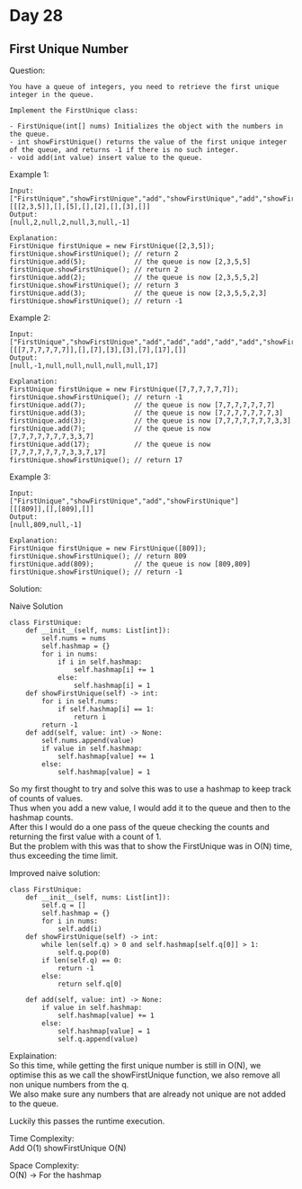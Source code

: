 # Day 28

## First Unique Number

Question:  
```
You have a queue of integers, you need to retrieve the first unique integer in the queue.

Implement the FirstUnique class:

- FirstUnique(int[] nums) Initializes the object with the numbers in the queue.
- int showFirstUnique() returns the value of the first unique integer of the queue, and returns -1 if there is no such integer.
- void add(int value) insert value to the queue.
```

Example 1:  
```
Input: 
["FirstUnique","showFirstUnique","add","showFirstUnique","add","showFirstUnique","add","showFirstUnique"]
[[[2,3,5]],[],[5],[],[2],[],[3],[]]
Output: 
[null,2,null,2,null,3,null,-1]

Explanation: 
FirstUnique firstUnique = new FirstUnique([2,3,5]);
firstUnique.showFirstUnique(); // return 2
firstUnique.add(5);            // the queue is now [2,3,5,5]
firstUnique.showFirstUnique(); // return 2
firstUnique.add(2);            // the queue is now [2,3,5,5,2]
firstUnique.showFirstUnique(); // return 3
firstUnique.add(3);            // the queue is now [2,3,5,5,2,3]
firstUnique.showFirstUnique(); // return -1
```

Example 2:  
```
Input: 
["FirstUnique","showFirstUnique","add","add","add","add","add","showFirstUnique"]
[[[7,7,7,7,7,7]],[],[7],[3],[3],[7],[17],[]]
Output: 
[null,-1,null,null,null,null,null,17]

Explanation: 
FirstUnique firstUnique = new FirstUnique([7,7,7,7,7,7]);
firstUnique.showFirstUnique(); // return -1
firstUnique.add(7);            // the queue is now [7,7,7,7,7,7,7]
firstUnique.add(3);            // the queue is now [7,7,7,7,7,7,7,3]
firstUnique.add(3);            // the queue is now [7,7,7,7,7,7,7,3,3]
firstUnique.add(7);            // the queue is now [7,7,7,7,7,7,7,3,3,7]
firstUnique.add(17);           // the queue is now [7,7,7,7,7,7,7,3,3,7,17]
firstUnique.showFirstUnique(); // return 17
```

Example 3:  
```
Input: 
["FirstUnique","showFirstUnique","add","showFirstUnique"]
[[[809]],[],[809],[]]
Output: 
[null,809,null,-1]

Explanation: 
FirstUnique firstUnique = new FirstUnique([809]);
firstUnique.showFirstUnique(); // return 809
firstUnique.add(809);          // the queue is now [809,809]
firstUnique.showFirstUnique(); // return -1
```


Solution: 

Naive Solution

```python3
class FirstUnique:
    def __init__(self, nums: List[int]):
        self.nums = nums
        self.hashmap = {}
        for i in nums:
            if i in self.hashmap:
                self.hashmap[i] += 1
            else:
                self.hashmap[i] = 1
    def showFirstUnique(self) -> int:
        for i in self.nums:
            if self.hashmap[i] == 1:
                return i
        return -1
    def add(self, value: int) -> None:
        self.nums.append(value)
        if value in self.hashmap:
            self.hashmap[value] += 1
        else:
            self.hashmap[value] = 1
```

So my first thought to try and solve this was to use a hashmap to keep track of counts of values.  
Thus when you add a new value, I would add it to the queue and then to the hashmap counts.  
After this I would do a one pass of the queue checking the counts and returning the first value with a count of 1.  
But the problem with this was that to show the FirstUnique was in O(N) time, thus exceeding the time limit.  

Improved naive solution:  
```python3
class FirstUnique:
    def __init__(self, nums: List[int]):
        self.q = []
        self.hashmap = {}
        for i in nums:
            self.add(i)
    def showFirstUnique(self) -> int:
        while len(self.q) > 0 and self.hashmap[self.q[0]] > 1:
            self.q.pop(0)
        if len(self.q) == 0:
            return -1
        else:
            return self.q[0]

    def add(self, value: int) -> None:
        if value in self.hashmap:
            self.hashmap[value] += 1
        else:
            self.hashmap[value] = 1
            self.q.append(value)
```

Explaination:  
So this time, while getting the first unique number is still in O(N), we optimise this as we call the showFirstUnique function, we also remove all non unique numbers from the q.  
We also make sure any numbers that are already not unique are not added to the queue.  

Luckily this passes the runtime execution.  

Time Complexity:  
Add O(1)
showFirstUnique O(N)

Space Complexity:  
O(N) -> For the hashmap

